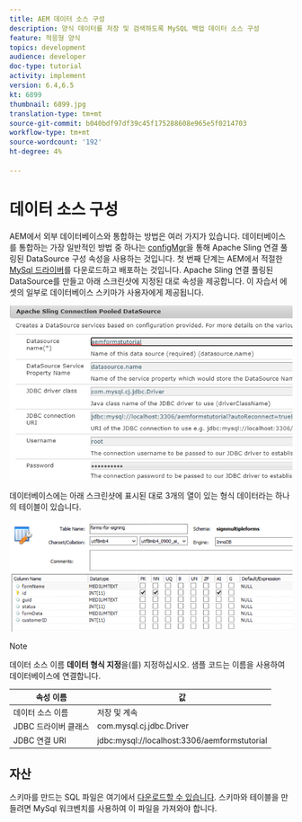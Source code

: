 ```yaml
---
title: AEM 데이터 소스 구성
description: 양식 데이터를 저장 및 검색하도록 MySQL 백업 데이터 소스 구성
feature: 적응형 양식
topics: development
audience: developer
doc-type: tutorial
activity: implement
version: 6.4,6.5
kt: 6899
thumbnail: 6899.jpg
translation-type: tm+mt
source-git-commit: b040bdf97df39c45f175288608e965e5f0214703
workflow-type: tm+mt
source-wordcount: '192'
ht-degree: 4%

---
```


# 데이터 소스 구성

AEM에서 외부 데이터베이스와 통합하는 방법은 여러 가지가 있습니다. 데이터베이스를 통합하는 가장 일반적인 방법 중 하나는 [configMgr](http://localhost:4502/system/console/configMgr)을 통해 Apache Sling 연결 풀링된 DataSource 구성 속성을 사용하는 것입니다.
첫 번째 단계는 AEM에서 적절한 [MySql 드라이버](https://mvnrepository.com/artifact/mysql/mysql-connector-java)를 다운로드하고 배포하는 것입니다.
Apache Sling 연결 풀링된 DataSource를 만들고 아래 스크린샷에 지정된 대로 속성을 제공합니다. 이 자습서 에셋의 일부로 데이터베이스 스키마가 사용자에게 제공됩니다.

![데이터 소스](assets/data-source.PNG)

데이터베이스에는 아래 스크린샷에 표시된 대로 3개의 열이 있는 형식 데이터라는 하나의 테이블이 있습니다.

![데이터 기반](assets/data-base.PNG)


>[!NOTE]
>데이터 소스 이름 **데이터 형식 지정**&#x200B;을(를) 지정하십시오. 샘플 코드는 이름을 사용하여 데이터베이스에 연결합니다.

| 속성 이름 | 값 |
------------------------|---------------------------------------
| 데이터 소스 이름 | 저장 및 계속 |
| JDBC 드라이버 클래스 | com.mysql.cj.jdbc.Driver |
| JDBC 연결 URI | jdbc:mysql://localhost:3306/aemformstutorial |

## 자산

스키마를 만드는 SQL 파일은 여기에서 [다운로드할 수 있습니다](assets/sign-multiple-forms.sql). 스키마와 테이블을 만들려면 MySql 워크벤치를 사용하여 이 파일을 가져와야 합니다.


